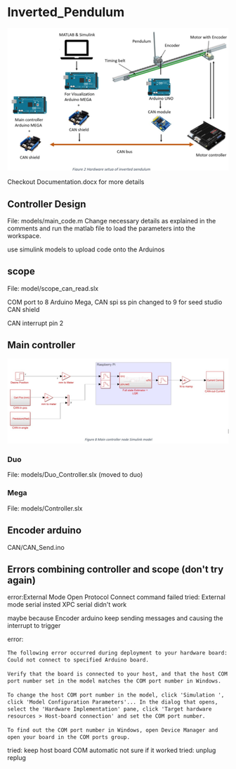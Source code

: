 # Inverted_Pendulum

![Overall setup](img/Hardware_setup.jpg)


Checkout Documentation.docx for more details 

## Controller Design
File: models/main_code.m
Change necessary details as explained in the comments and run the matlab file to load the parameters into the workspace.

use simulink models to upload code onto the Arduinos


## scope
File: model/scope_can_read.slx

COM port to 8 
Arduino Mega, CAN spi ss pin changed to 9 for seed studio CAN shield

CAN interrupt pin 2

## Main controller

![Main controller](img/Controller_node_simulink_model.jpg)

### Duo
File: models/Duo_Controller.slx (moved to duo)

### Mega
File: models/Controller.slx 
## Encoder arduino
CAN/CAN_Send.ino

## Errors combining controller and scope (don't try again)
error:External Mode Open Protocol Connect command failed
tried: External mode serial insted XPC serial didn't work

maybe because Encoder arduino keep sending messages and causing the interrupt to trigger

error:
```
The following error occurred during deployment to your hardware board: 
Could not connect to specified Arduino board. 

Verify that the board is connected to your host, and that the host COM port number set in the model matches the COM port number in Windows. 

To change the host COM port number in the model, click 'Simulation ', click 'Model Configuration Parameters'... In the dialog that opens, select the 'Hardware Implementation' pane, click 'Target hardware resources > Host-board connection' and set the COM port number. 

To find out the COM port number in Windows, open Device Manager and open your board in the COM ports group.
```
tried: keep host board COM automatic not sure if it worked
tried: unplug replug